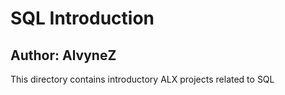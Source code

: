# SQL Introduction
## Author: AlvyneZ
This directory contains introductory ALX projects related to SQL
